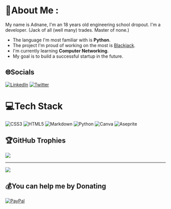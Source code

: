 # 💫About Me :
My name is Adnane, I'm an 18 years old engineering school dropout.
I'm a developer. (Jack of all (well many) trades. Master of none.)
- The language I'm most familiar with is **Python**.
- The project I'm proud of working on the most is [Blackjack](https://github.com/adnanekouna-a/blackjack).
- I'm currently learning **Computer Networking**.
- My goal is to build a successful startup in the future.

## 🌐Socials
[![LinkedIn](https://img.shields.io/badge/LinkedIn-%230077B5.svg?logo=linkedin&logoColor=white)](https://linkedin.com/in/adnane-kouna-1652a3188) [![Twitter](https://img.shields.io/badge/Twitter-%231DA1F2.svg?logo=Twitter&logoColor=white)](https://twitter.com/adnanekouna) 

# 💻Tech Stack
![CSS3](https://img.shields.io/badge/css3-%231572B6.svg?style=for-the-badge&logo=css3&logoColor=white) ![HTML5](https://img.shields.io/badge/html5-%23E34F26.svg?style=for-the-badge&logo=html5&logoColor=white) ![Markdown](https://img.shields.io/badge/markdown-%23000000.svg?style=for-the-badge&logo=markdown&logoColor=white) ![Python](https://img.shields.io/badge/python-3670A0?style=for-the-badge&logo=python&logoColor=ffdd54) ![Canva](https://img.shields.io/badge/Canva-%2300C4CC.svg?style=for-the-badge&logo=Canva&logoColor=white) ![Aseprite](https://img.shields.io/badge/Aseprite-FFFFFF?style=for-the-badge&logo=Aseprite&logoColor=#7D929E)
## 🏆GitHub Trophies
![](https://github-profile-trophy.vercel.app/?username=adnanekouna-a&theme=dracula&no-frame=false&no-bg=true&margin-w=4)

---
[![](https://visitcount.itsvg.in/api?id=adnanekouna-a&icon=1&color=5)](https://visitcount.itsvg.in)

  ## 💰You can help me by Donating
  [![PayPal](https://img.shields.io/badge/PayPal-00457C?style=for-the-badge&logo=paypal&logoColor=white)](https://paypal.me/adnanekouna) 

  <!-- Proudly created with GPRM ( https://gprm.itsvg.in ) -->
